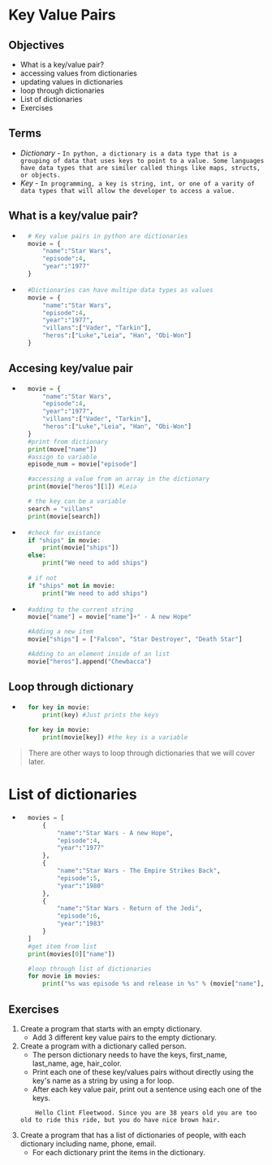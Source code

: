 # Key Value Pairs

## Objectives
- What is a key/value pair?
- accessing values from dictionaries
- updating values in dictionaries
- loop through dictionaries
- List of dictionaries
- Exercises

## Terms
- *Dictionary* - `In python, a dictionary is a data type that is a grouping of data that uses keys to point to a value. Some languages have data types that are similer called things like maps, structs, or objects.`
- *Key* - `In programming, a key is string, int, or one of a varity of data types that will allow the developer to access a value.`

## What is a key/value pair?
- ```python
    # Key value pairs in python are dictionaries
    movie = {
        "name":"Star Wars",
        "episode":4,
        "year":"1977"
    }
- ```python
    #Dictionaries can have multipe data types as values
    movie = {
        "name":"Star Wars",
        "episode":4,
        "year":"1977",
        "villans":["Vader", "Tarkin"],
        "heros":["Luke","Leia", "Han", "Obi-Won"]
    }

## Accesing key/value pair
- ```python
    movie = {
        "name":"Star Wars",
        "episode":4,
        "year":"1977",
        "villans":["Vader", "Tarkin"],
        "heros":["Luke","Leia", "Han", "Obi-Won"]
    }
    #print from dictionary
    print(move["name"]) 
    #assign to variable
    episode_num = movie["episode"]

    #accessing a value from an array in the dictionary
    print(movie["heros"][1]) #Leia

    # the key can be a variable
    search = "villans"
    print(movie[search])

- ```python
    #check for existance
    if "ships" in movie:
        print(movie["ships"])
    else:
        print("We need to add ships")
    
    # if not
    if "ships" not in movie:
        print("We need to add ships")

- ```python
    #adding to the current string
    movie["name"] = movie["name"]+" - A new Hope"

    #Adding a new item
    movie["ships"] = ["Falcon", "Star Destroyer", "Death Star"]

    #Adding to an element inside of an list
    movie["heros"].append("Chewbacca")

## Loop through dictionary
- ```python
    for key in movie:
        print(key) #Just prints the keys
    
    for key in movie:
        print(movie[key]) #the key is a variable

>There are other ways to loop through dictionaries that we will cover later.

# List of dictionaries
- ```python
    movies = [
        {
            "name":"Star Wars - A new Hope",
            "episode":4,
            "year":"1977"
        },
        {
            "name":"Star Wars - The Empire Strikes Back",
            "episode":5,
            "year":"1980"
        },
        {
            "name":"Star Wars - Return of the Jedi",
            "episode":6,
            "year":"1983"
        }
    ]
    #get item from list
    print(movies[0]["name"])

    #loop through list of dictionaries
    for movie in movies:
        print("%s was episode %s and release in %s" % (movie["name"], movie["episode"], movie["year"]))
## Exercises
1. Create a program that starts with an empty dictionary.
    - Add 3 different key value pairs to the empty dictionary. 
2. Create a program with a dictionary called person.
    - The person dictionary needs to have the keys, first_name, last_name, age, hair_color.
    - Print each one of these key/values pairs without directly using the key's name as a string by using a for loop.
    - After each key value pair, print out a sentence using each one of the keys. 
    ```
        Hello Clint Fleetwood. Since you are 38 years old you are too old to ride this ride, but you do have nice brown hair.
3. Create a program that has a list of dictionaries of people, with each dictionary including name, phone, email.
    - For each dictionary print the items in the dictionary. 
